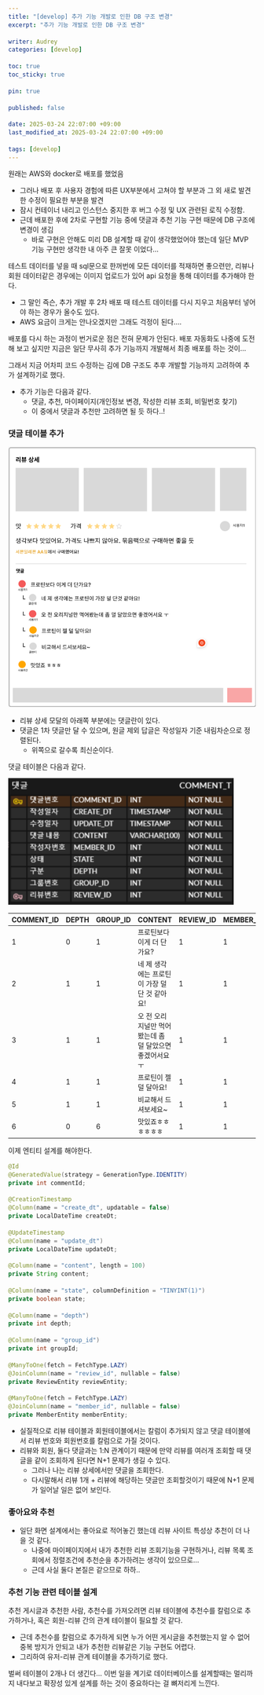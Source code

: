 ```yaml
---
title: "[develop] 추가 기능 개발로 인한 DB 구조 변경"
excerpt: "추가 기능 개발로 인한 DB 구조 변경"

writer: Audrey
categories: [develop]

toc: true
toc_sticky: true

pin: true

published: false

date: 2025-03-24 22:07:00 +09:00
last_modified_at: 2025-03-24 22:07:00 +09:00

tags: [develop]
---
```


원래는 AWS와 docker로 배포를 했었음

- 그러나 배포 후 사용자 경험에 따른 UX부분에서 고쳐야 할 부분과 그 외 새로 발견한 수정이 필요한 부분을 발견
- 잠시 컨테이너 내리고 인스턴스 중지한 후 버그 수정 및 UX 관련된 로직 수정함.
- 근데 배포한 후에 2차로 구현할 기능 중에 댓글과 추천 기능 구현 때문에 DB 구조에 변경이 생김
    - 바로 구현은 안해도 미리 DB 설계할 때 같이 생각했었어야 했는데 일단 MVP 기능 구현만 생각한 내 아주 큰 잘못 이었다…

테스트 데이터를 넣을 때 sql문으로 한꺼번에 모든 데이터를 적재하면 좋으련만, 리뷰나 회원 데이터같은 경우에는 이미지 업로드가 있어 api 요청을 통해 데이터를 추가해야 한다.

- 그 말인 즉슨, 추가 개발 후 2차 배포 때 테스트 데이터를 다시 지우고 처음부터 넣어야 하는 경우가 올수도 있다.
- AWS 요금이 크게는 안나오겠지만 그래도 걱정이 된다….

배포를 다시 하는 과정이 번거로운 점은 전혀 문제가 안된다. 배포 자동화도 나중에 도전해 보고 싶지만 지금은 일단 무사히 추가 기능까지 개발해서 최종 배포를 하는 것이…

그래서 지금 어차피 코드 수정하는 김에 DB 구조도 추후 개발할 기능까지 고려하여 추가 설계하기로 했다.

- 추가 기능은 다음과 같다.
    - 댓글, 추천, 마이페이지(개인정보 변경, 작성한 리뷰 조회, 비밀번호 찾기)
    - 이 중에서 댓글과 추천만 고려하면 될 듯 하다..!

### 댓글 테이블 추가
![Image](/assets/img/250325230989834.png)

- 리뷰 상세 모달의 아래쪽 부분에는 댓글란이 있다.
- 댓글은 1차 댓글만 달 수 있으며, 원글 제외 답글은 작성일자 기준 내림차순으로 정렬된다.
    - 위쪽으로 갈수록 최신순이다.

댓글 테이블은 다음과 같다.

![Image](/assets/img/2503259820918234.png)

| COMMENT_ID | DEPTH | GROUP_ID | CONTENT | REVIEW_ID | MEMBER_ID |
| --- | --- | --- | --- | --- | --- |
| 1 | 0 | 1 | 프로틴보다 이게 더 단가요? | 1 | 1 |
| 2 | 1 | 1 | 네 제 생각에는 프로틴이 가장 덜 단 것 같아요! | 1 | 1 |
| 3 | 1 | 1 | 오 전 오리지널만 먹어봤는데 좀 덜 달았으면 좋겠어서요 ㅜ | 1 | 1 |
| 4 | 1 | 1 | 프로틴이 젤 덜 달아요! | 1 | 1 |
| 5 | 1 | 1 | 비교해서 드셔보세요~ | 1 | 1 |
| 6 | 0 | 6 | 맛있죠ㅎㅎㅎㅎㅎㅎ | 1 | 1 |

이제 엔티티 설계를 해야한다.

```java
@Id
@GeneratedValue(strategy = GenerationType.IDENTITY)
private int commentId;

@CreationTimestamp
@Column(name = "create_dt", updatable = false)
private LocalDateTime createDt;

@UpdateTimestamp
@Column(name = "update_dt")
private LocalDateTime updateDt;

@Column(name = "content", length = 100)
private String content;

@Column(name = "state", columnDefinition = "TINYINT(1)")
private boolean state;

@Column(name = "depth")
private int depth;

@Column(name = "group_id")
private int groupId;

@ManyToOne(fetch = FetchType.LAZY)
@JoinColumn(name = "review_id", nullable = false)
private ReviewEntity reviewEntity;

@ManyToOne(fetch = FetchType.LAZY)
@JoinColumn(name = "member_id", nullable = false)
private MemberEntity memberEntity;
```

- 실질적으로 리뷰 테이블과 회원테이블에서는 칼럼이 추가되지 않고 댓글 테이블에서 리뷰 번호와 회원번호를 칼럼으로 가질 것이다.
- 리뷰와 회원, 둘다 댓글과는 1:N 관계이기 때문에 만약 리뷰를 여러개 조회할 때 댓글을 같이 조회하게 된다면 N+1 문제가 생길 수 있다.
    - 그러나 나는 리뷰 상세에서만 댓글을 조회한다.
    - 다시말해서 리뷰 1개 + 리뷰에 해당하는 댓글만 조회할것이기 때문에 N+1 문제가 일어날 일은 없어 보인다.

### 좋아요와 추천

- 일단 화면 설계에서는 좋아요로 적어놓긴 했는데 리뷰 사이트 특성상 추천이 더 나을 것 같다.
    - 나중에 마이페이지에서 내가 추천한 리뷰 조회기능을 구현하거나, 리뷰 목록 조회에서 정렬조건에 추천순을 추가하려는 생각이 있으므로…
    - 근데 사실 둘다 본질은 같으므로 하하..

### 추천 기능 관련 테이블 설계

추천 게시글과 추천한 사람, 추천수를 가져오려면 리뷰 테이블에 추천수를 칼럼으로 추가하거나, 혹은 회원-리뷰 간의 관계 테이블이 필요할 것 같다.

- 근데 추천수를 칼럼으로 추가하게 되면 누가 어떤 게시글을 추천했는지 알 수 없어 중복 방지가 안되고 내가 추천한 리뷰같은 기능 구현도 어렵다.
- 그리하여 유저-리뷰 관계 테이블을 추가하기로 했다.

벌써 테이블이 2개나 더 생긴다… 이번 일을 계기로 데이터베이스를 설계할때는 멀리까지 내다보고 확장성 있게 설계를 하는 것이 중요하다는 걸 뼈저리게 느낀다.